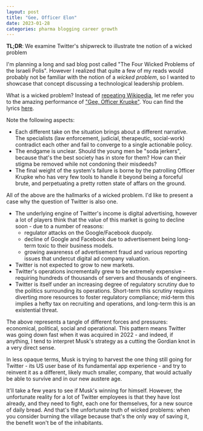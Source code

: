```yaml
---
layout: post
title: "Gee, Officer Elon"
date: 2023-01-28
categories: pharma blogging career growth
---
```

**TL;DR**: We examine Twitter's shipwreck to illustrate tne notion of a wicked problem

I'm planning a long and sad blog post called "The Four Wicked Problems of the Israeli Polis". However I realized that quite a few of my reads would probably not be familiar with the notion of a *wicked problem*, so I wanted to showcase that concept discussing a technological leadership problem.

What is a wicked problem? Instead of [repeating Wikipedia](https://en.wikipedia.org/wiki/Wicked_problem), let me refer you to the amazing performance of ["Gee, Officer Krupke"](https://www.youtube.com/watch?v=L514Zv8Q4_4&t=1s). You can find the lyrics [here](https://www.westsidestory.com/gee-officer-krupke).

Note the following aspects:
- Each different take on the situation brings about a different narrative. The specialists (law enforcement, judicial, therapeutic, social-work) contradict each other and fail to converge to a single actionable policy.
- The endgame is unclear. Should the young men be "soda jerkers", because that's the best society has in store for them? How can their stigma be removed while not condoning their misdeeds?
- The final weight of the system's failure is borne by the patrolling Officer Krupke who has very few tools to handle it beyond being a forceful brute, and perpetuating a pretty rotten state of affars on the ground.

All of the above are the hallmarks of a wicked problem. I'd like to present a case why the question of Twitter is also one.

- The underlying engine of Twitter's income is digital advertising, however a lot of players think that the value of this market is going to decline soon - due to a number of reasons:
   - regulator attacks on the Google/Facebook duopoly.
   - decline of Google and Facebook due to advertisement being long-term toxic to their business models.
   - growing awareness of advertisement fraud and various reporting issues that undercut digital ad company valuation.
- Twitter is not expected to grow to new markets.
- Twitter's operations incrementally grew to be extremely expensive - requiring hundreds of thousands of servers and thousands of engineers. 
- Twitter is itself under an increasing degree of regulatory scrutiny due to the politics surrounding its operations. Short-term this scrutiny requires diverting more resources to foster regulatory compliance; mid-term this implies a hefty tax on recruiting and operations, and long-term this is an existential threat.

The above represents a tangle of different forces and pressures: economical, political, social and operational. This pattern means Twitter was going down fast when it was acquired in 2022 - and indeed, if anything, I tend to interpret Musk's strategy as a cutting the Gordian knot in a very direct sense.

In less opaque terms, Musk is trying to harvest the one thing still going for Twitter - its US user base of its fundamental app experience - and try to reinvent it as a different, likely much smaller, company, that would actually be able to survive and in our new austere age.

It'll take a few years to see if Musk's winning for himself. However, the unfortunate reality for a lot of Twitter employees is that they have lost already, and they need to fight, each one for themselves, for a new source of daily bread. And that's the unfortunate truth of wicked problems: when you consider burning the village because that's the only way of saving it, the benefit won't be of the inhabitants.
